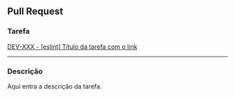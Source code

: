## Pull Request

### Tarefa

[DEV-XXX - [eslint] Título da tarefa com o link](https://trello.com/c/XXX)

---

### Descrição

Aqui entra a descrição da tarefa.